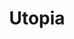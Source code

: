 ---
layout: ../../layouts/PostLayout.astro
title: 'Utopia'
pubDate: 2024-11-01
images:
    path: '/pics/utopia.jpg'
    alt: 'Utopia art.'
tags: ["video"]
---